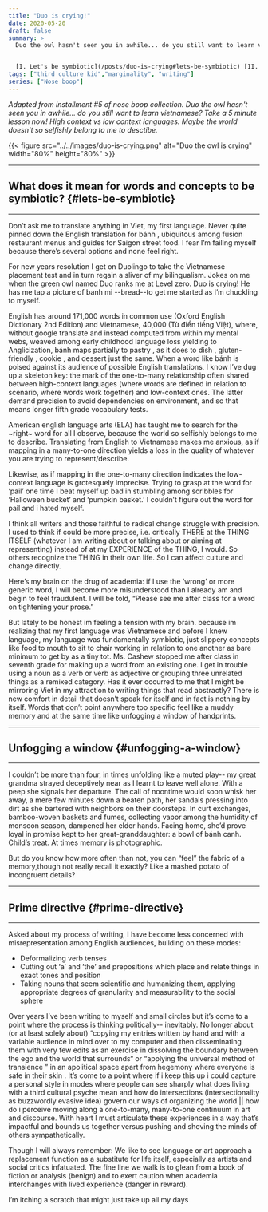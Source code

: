```yaml
---
title: "Duo is crying!"
date: 2020-05-20
draft: false
summary: >
  Duo the owl hasn't seen you in awhile... do you still want to learn vietnamese? Take a 5 minute lesson now! Maybe the world doesn't so selfishly belong to you to desctibe.


  [I. Let's be symbiotic](/posts/duo-is-crying#lets-be-symbiotic) [II. Unfogging a window](/posts/duo-is-crying#unfogging-a-window) [III. Prime directive](/posts/duo-is-crying#prime-directive)
tags: ["third culture kid","marginality", "writing"]
series: ["Nose boop"]
---
```

*Adapted from installment #5 of nose boop collection. Duo the owl hasn't seen you in awhile... do you still want to learn vietnamese? Take a 5 minute lesson now! High context vs low context languages. Maybe the world doesn't so selfishly belong to me to desctibe.*

{{< figure src="../../images/duo-is-crying.png" alt="Duo the owl is crying" width="80%" height="80%" >}}

---
## What does it mean for words and concepts to be symbiotic? {#lets-be-symbiotic}
---


Don’t ask me to translate anything in Viet, my first language. Never quite pinned down
the English translation for bánh , ubiquitous among fusion restaurant menus and guides
for Saigon street food. I fear I’m failing myself because there’s several options and
none feel right.


For new years resolution I get on Duolingo to take the Vietnamese placement test and
in turn regain a sliver of my bilingualism. Jokes on me when the green owl named Duo
ranks me at Level zero. Duo is crying! He has me tap a picture of banh mi --bread--to
get me started as I’m chuckling to myself.


English has around 171,000 words in common use (Oxford English Dictionary 2nd Edition)
and Vietnamese, 40,000 (Từ điển tiếng Việt), where, without google translate and
instead computed from within my mental webs, weaved among early childhood language
loss yielding to Anglicization, bánh maps partially to pastry , as it does to dish ,
gluten-friendly , cookie , and dessert just the same. When a word like bánh is poised
against its audience of possible English translations, I know I’ve dug up a skeleton
key: the mark of the one-to-many relationship often shared between high-context
languages (where words are defined in relation to scenario, where words work together)
and low-context ones. The latter demand precision to avoid dependencies on
environment, and so that means longer fifth grade vocabulary tests.


American english language arts (ELA) has taught me to search for the ~right~ word for
all I observe, because the world so selfishly belongs to me to describe. Translating
from English to Vietnamese makes me anxious, as if mapping in a many-to-one direction
yields a loss in the quality of whatever you are trying to represent/describe.


Likewise, as if mapping in the one-to-many direction indicates the low-context
language is grotesquely imprecise. Trying to grasp at the word for ‘pail’ one time I
beat myself up bad in stumbling among scribbles for ‘Halloween bucket’ and ‘pumpkin
basket.’ I couldn’t figure out the word for pail and i hated myself.


I think all writers and those faithful to radical change struggle with precision. I
used to think if could be more precise, i.e. critically THERE at the THING ITSELF
(whatever I am writing about or talking about or aiming at representing) instead of at
my EXPERIENCE of the THING, I would. So others recognize the THING in their own life.
So I can affect culture and change directly.


Here’s my brain on the drug of academia: if I use the ‘wrong’ or more generic word, I
will become more misunderstood than I already am and begin to feel fraudulent. I will
be told, “Please see me after class for a word on tightening your prose.”


But lately to be honest im feeling a tension with my brain. because im realizing that
my first language was Vietnamese and before I knew language, my language was
fundamentally symbiotic, just slippery concepts like food to mouth to sit to chair
working in relation to one another as bare minimum to get by as a tiny tot. Ms. Cashew
stopped me after class in seventh grade for making up a word from an existing one. I
get in trouble using a noun as a verb or verb as adjective or grouping three unrelated
things as a remixed category. Has it ever occurred to me that I might be mirroring
Viet in my attraction to writing things that read abstractly? There is new comfort in
detail that doesn’t speak for itself and in fact is nothing by itself. Words that
don’t point anywhere too specific feel like a muddy memory and at the same time like
unfogging a window of handprints.


---
## Unfogging a window {#unfogging-a-window}
---


I couldn’t be more than four, in times unfolding like a muted play-- my great grandma
strayed deceptively near as I learnt to leave well alone. With a peep she signals her
departure. The call of noontime would soon whisk her away, a mere few minutes down a
beaten path, her sandals pressing into dirt as she bartered with neighbors on their
doorsteps. In curt exchanges, bamboo-woven baskets and fumes, collecting vapor among
the humidity of monsoon season, dampened her elder hands. Facing home, she’d prove
loyal in promise kept to her great-granddaughter: a bowl of bánh canh. Child’s treat.
At times memory is photographic.


But do you know how more often than not, you can “feel” the fabric of a memory,though
not really recall it exactly? Like a mashed potato of incongruent details?


---
## Prime directive {#prime-directive}
---


Asked about my process of writing, I have become less concerned with misrepresentation
among English audiences, building on these modes:
- Deformalizing verb tenses
- Cutting out ‘a’ and ‘the’ and prepositions which place and relate things in
exact tones and position
- Taking nouns that seem scientific and humanizing them, applying appropriate
degrees of granularity and measurability to the social sphere


Over years I’ve been writing to myself and small circles but it’s come to a point
where the process is thinking politically-- inevitably. No longer about (or at least
solely about) “copying my entries written by hand and with a variable audience in mind
over to my computer and then disseminating them with very few edits as an exercise in
dissolving the boundary between the ego and the world that surrounds“ or “applying the
universal method of transience ” in an apolitical space apart from hegemony where
everyone is safe in their skin . It’s come to a point where if i keep this up i could
capture a personal style in modes where people can see sharply what does living with a
third cultural psyche mean and how do intersections (intersectionality as buzzwordly
evasive idea) govern our ways of organizing the world || how do i perceive moving
along a one-to-many, many-to-one continuum in art and discourse. With heart I must
articulate these experiences in a way that’s impactful and bounds us together versus
pushing and shoving the minds of others sympathetically.


Though I will always remember: We like to see language or art approach a replacement
function as a substitute for life itself, especially as artists and social critics
infatuated. The fine line we walk is to glean from a book of fiction or analysis
(benign) and to exert caution when academia interchanges with lived experience (danger
in reward).


I’m itching a scratch that might just take up all my days
